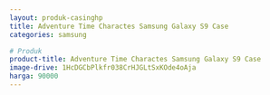 ```yaml
---
layout: produk-casinghp
title: Adventure Time Charactes Samsung Galaxy S9 Case
categories: samsung

# Produk
product-title: Adventure Time Charactes Samsung Galaxy S9 Case
image-drive: 1HcDGCbPlkfr038CrHJGLtSxKOde4oAja
harga: 90000
---
```

